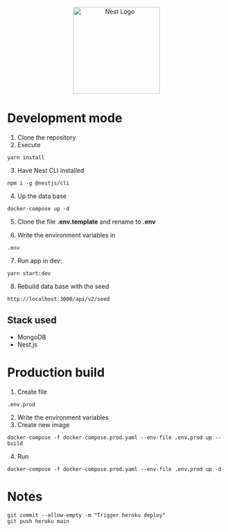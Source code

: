 <p align="center">
  <a href="http://nestjs.com/" target="blank"><img src="https://nestjs.com/img/logo-small.svg" width="200" alt="Nest Logo" /></a>
</p>

# Development mode

1. Clone the repository
2. Execute

```
yarn install
```

3. Have Nest CLI installed

```
npm i -g @nestjs/cli
```

4. Up the data base

```
docker-compose up -d
```

5. Clone the file **.env.template** and rename to **.env**

6. Write the environment variables in

```
.env
```

7. Run app in dev:

```
yarn start:dev
```

8. Rebuild data base with the seed

```
http://localhost:3000/api/v2/seed
```

## Stack used

- MongoDB
- Nest.js

# Production build

1. Create file

```
.env.prod
```

2. Write the environment variables
3. Create new image

```
docker-compose -f docker-compose.prod.yaml --env-file .env.prod up --build

```

4. Run

```
docker-compose -f docker-compose.prod.yaml --env-file .env.prod up -d
```

# Notes

```
git commit --allow-empty -m "Trigger heroku deploy"
git push heroku main
```
